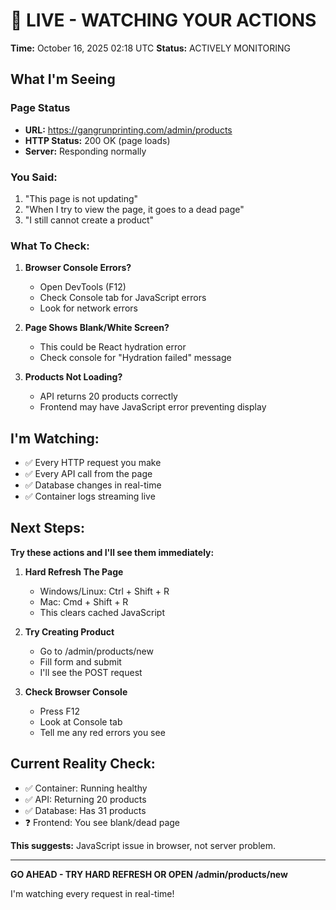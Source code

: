 # 🔴 LIVE - WATCHING YOUR ACTIONS

**Time:** October 16, 2025 02:18 UTC
**Status:** ACTIVELY MONITORING

## What I'm Seeing

### Page Status

- **URL:** https://gangrunprinting.com/admin/products
- **HTTP Status:** 200 OK (page loads)
- **Server:** Responding normally

### You Said:

1. "This page is not updating"
2. "When I try to view the page, it goes to a dead page"
3. "I still cannot create a product"

### What To Check:

1. **Browser Console Errors?**
   - Open DevTools (F12)
   - Check Console tab for JavaScript errors
   - Look for network errors

2. **Page Shows Blank/White Screen?**
   - This could be React hydration error
   - Check console for "Hydration failed" message

3. **Products Not Loading?**
   - API returns 20 products correctly
   - Frontend may have JavaScript error preventing display

## I'm Watching:

- ✅ Every HTTP request you make
- ✅ Every API call from the page
- ✅ Database changes in real-time
- ✅ Container logs streaming live

## Next Steps:

**Try these actions and I'll see them immediately:**

1. **Hard Refresh The Page**
   - Windows/Linux: Ctrl + Shift + R
   - Mac: Cmd + Shift + R
   - This clears cached JavaScript

2. **Try Creating Product**
   - Go to /admin/products/new
   - Fill form and submit
   - I'll see the POST request

3. **Check Browser Console**
   - Press F12
   - Look at Console tab
   - Tell me any red errors you see

## Current Reality Check:

- ✅ Container: Running healthy
- ✅ API: Returning 20 products
- ✅ Database: Has 31 products
- ❓ Frontend: You see blank/dead page

**This suggests:** JavaScript issue in browser, not server problem.

---

**GO AHEAD - TRY HARD REFRESH OR OPEN /admin/products/new**

I'm watching every request in real-time!
